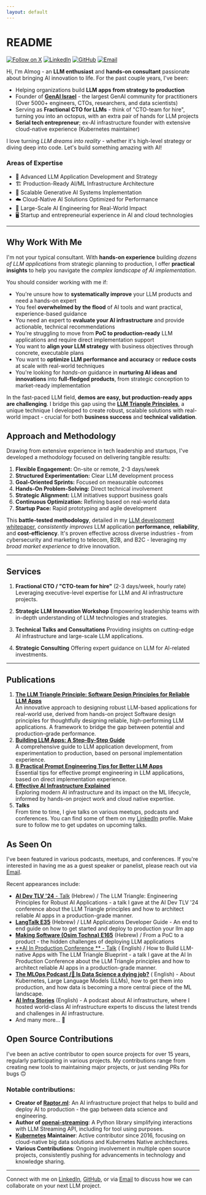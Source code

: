 ```yaml
---
layout: default
---
```


# README

[![Follow on X](https://img.shields.io/badge/@AlmogBaku-000?style=for-the-badge&logo=x&logoColor=white)][x]
[![LinkedIn](https://img.shields.io/badge/LinkedIn-0077B5?style=for-the-badge&logo=linkedin&logoColor=white)][linkedin]
[![GitHub](https://img.shields.io/badge/GitHub-100000?style=for-the-badge&logo=github&logoColor=white)][github]
[![Email](https://img.shields.io/badge/Email-D14836?style=for-the-badge&logo=gmail&logoColor=white)][mailto]

Hi, I'm Almog - an **LLM enthusiast** and **hands-on consultant** passionate about bringing AI innovation to life. For
the past couple years, I've been:

- Helping organizations build **LLM apps from strategy to production**
- Founder of [**GenAI Israel**](https://llm.org.il) - the largest GenAI community for practitioners (Over 5000+
  engineers, CTOs, researchers, and data scientists)
- Serving as **Fractional CTO for LLMs** - think of "CTO-team for hire", turning you into an octopus, with
  an extra pair of hands for LLM projects
- **Serial tech entrepreneur**; ex-AI infrastructure founder with extensive cloud-native experience (Kubernetes
  maintainer)

I love turning *LLM dreams into reality* - whether it's high-level strategy or diving deep into code. Let's build
something amazing with AI!

### Areas of Expertise

- 🧠 Advanced LLM Application Development and Strategy
- 🏗️ Production-Ready AI/ML Infrastructure Architecture
- 🌟 Scalable Generative AI Systems Implementation
- ☁️ Cloud-Native AI Solutions Optimized for Performance
- 🚀 Large-Scale AI Engineering for Real-World Impact
- 🖥️ Startup and entrepreneurial experience in AI and cloud technologies

---

## Why Work With Me

I'm not your typical consultant. With **hands-on experience** building *dozens of LLM applications* from strategic
planning to production, I offer **practical insights** to help you navigate the *complex landscape of AI
implementation*.

You should consider working with me if:

- You're unsure how to **systematically improve** your LLM products and need a hands-on expert
- You feel **overwhelmed by the flood** of AI tools and want practical, experience-based guidance
- You need an expert to **evaluate your AI infrastructure** and provide actionable, technical recommendations
- You're struggling to move from **PoC to production-ready** LLM applications and require direct implementation support
- You want to **align your LLM strategy** with business objectives through concrete, executable plans
- You want to **optimize LLM performance and accuracy** or **reduce costs** at scale with real-world techniques
- You're looking for _hands-on_ guidance in **nurturing AI ideas and innovations** into **full-fledged products**, from
  strategic conception to market-ready implementation

In the fast-paced LLM field, **demos are easy, but production-ready apps are challenging**. I bridge this gap using the
[**LLM Triangle Principles**][ltp], a unique technique I developed to create robust, scalable solutions with real-world
impact - crucial for both **business success** and **technical validation**.

## Approach and Methodology

Drawing from extensive experience in tech leadership and startups, I've developed a methodology focused on delivering
tangible results:

1. **Flexible Engagement:** On-site or remote, 2-3 days/week
2. **Structured Experimentation:** Clear LLM development process
3. **Goal-Oriented Sprints:** Focused on measurable outcomes
4. **Hands-On Problem-Solving:** Direct technical involvement
5. **Strategic Alignment:** LLM initiatives support business goals
6. **Continuous Optimization:** Refining based on real-world data
7. **Startup Pace:** Rapid prototyping and agile development

This **battle-tested methodology**, detailed in my [LLM development whitepaper][llm-dev-proc], *consistently improves*
LLM application **performance**, **reliability**, and **cost-efficiency**. It's proven effective across diverse
industries - from cybersecurity and marketing to telecom, B2B, and B2C - leveraging my *broad market experience* to
drive innovation.

---

## Services

1. **Fractional CTO / "CTO-team for hire"** (2-3 days/week, hourly rate)
   Leveraging executive-level expertise for LLM and AI infrastructure projects.

2. **Strategic LLM Innovation Workshop**
   Empowering leadership teams with in-depth understanding of LLM technologies and strategies.

3. **Technical Talks and Consultations**
   Providing insights on cutting-edge AI infrastructure and large-scale LLM applications.

4. **Strategic Consulting**
   Offering expert guidance on LLM for AI-related investments.

---

## Publications

1. **[The LLM Triangle Principle: Software Design Principles for Reliable LLM Apps][ltp]** <br />
   An innovative approach to designing robust LLM-based applications for real-world use, derived from hands-on project
   Software design principles for thoughtfully designing reliable, high-performing LLM applications. A framework to
   bridge the gap between potential and production-grade performance.
2. **[Building LLM Apps: A Step-By-Step Guide][llm-dev-proc]** <br />
   A comprehensive guide to LLM application development, from experimentation to production, based on personal
   implementation experience.
3. **[8 Practical Prompt Engineering Tips for Better LLM Apps][le-tips]** <br />
   Essential tips for effective prompt engineering in LLM applications, based on direct implementation experience.
4. **[Effective AI Infrastructure Explained][ft-platform]** <br />
   Exploring modern AI infrastructure and its impact on the ML lifecycle, informed by hands-on project work and cloud
   native expertise.
5. **Talks** <br />
   From time to time, I give talks on various meetups, podcasts and conferences. You can find some of them on my
   [LinkedIn][linkedin] profile. Make sure to follow me to get updates on upcoming talks.

## As Seen On

I've been featured in various podcasts, meetups, and conferences. If you're interested in having me as a guest speaker
or
panelist, please reach out via [Email][mailto].

Recent appearances include:

* [**AI Dev TLV '24** - Talk](https://youtu.be/84XEIQjTH3A?si=XgKn40azvpZHfRu6) (Hebrew) / The LLM Triangle: Engineering
  Principles for Robust AI Applications - a talk I gave at the AI Dev TLV '24 conference about the LLM Triangle
  principles and how to architect reliable AI apps in a production-grade manner.
* [**LangTalk E35**](https://open.spotify.com/episode/6msIT1pr4rCCYi1vnsXCtw?si=90bOkfTuSMKIkU_RYV7UwQ) (Hebrew) / LLM
  Applications Developer Guide - An end to end guide on how to get started and deploy to production your llm app
* [**Making Software (Osim Tochna) E165**](https://www.osimhistoria.com/software/ep165-llm) (Hebrew) / From a PoC to a
  product - the hidden challenges of deploying LLM applications
* [**AI In Production Conference
  ** - Talk](https://home.mlops.community/public/videos/how-to-build-llm-native-apps-with-the-magic-triangle-blueprint) (
  English) / How to Build LLM-native Apps with The LLM Triangle Blueprint - a talk I gave at the AI In Production
  Conference about the LLM Triangle principles and how to architect reliable AI apps in a production-grade manner.
* [**The MLOps Podcast /🫣 Is Data Science a dying job?**](https://open.spotify.com/episode/5j9513kijaRxJ30ixcFpTE) (
  English) - About Kubernetes, Large Language Models (LLMs), how to get them into production, and how data is becoming a
  more central piece of the ML landscape.
* [**AI Infra Stories**](https://creators.spotify.com/pod/show/ai-infra-stories/) (English) - A podcast about AI
  infrastructure, where I hosted world-class AI infrastructure experts to discuss the latest trends and challenges in AI
  infrastructure.
* And many more... 🚀

## Open Source Contributions

I've been an active contributor to open source projects for over 15 years, regularly participating in various projects.
My contributions range from creating new tools to maintaining major projects, or just sending PRs for bugs 🙃

### Notable contributions:

- **Creator of [Raptor.ml](https://github.com/raptor-ml/raptor)**: An AI infrastructure project that helps to build and
  deploy AI to production - the gap between data science and engineering.
- **Author of [openai-streaming](https://github.com/AlmogBaku/openai-streaming)**: A Python library simplifying
  interactions with LLM Streaming API, including for tool using purposes.
- **[Kubernetes](https://kubernetes.io/) Maintainer**: Active contributor since 2016, focusing on cloud-native big data
  solutions and Kubernetes Native architectures.
- **Various Contributions**: Ongoing involvement in multiple open source projects, consistently pushing for advancements
  in technology and knowledge sharing.

---

Connect with me on [LinkedIn][linkedin], [GitHub][github], or via
[Email][mailto] to discuss how we can collaborate on your next LLM project.


[linkedin]: https://www.linkedin.com/in/almogbaku/

[github]: https://github.com/AlmogBaku

[x]: https://x.com/AlmogBaku

[mailto]: mailto:almog.baku@gmail.com

[ltp]: https://towardsdatascience.com/the-llm-triangle-principles-to-architect-reliable-ai-apps-d3753dd8542e

[llm-dev-proc]: https://medium.com/@AlmogBaku/building-llm-apps-a-clear-step-by-step-guide-1fe1e6ef60fd

[le-tips]: https://medium.com/@AlmogBaku/8-practical-prompt-engineering-tips-for-better-llm-apps-430eef9b0950

[ft-platform]: https://towardsdatascience.com/effective-ai-infrastructure-or-why-feature-store-is-not-enough-3b6b47edcd35